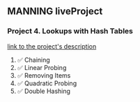 ## MANNING liveProject


### Project 4. Lookups with Hash Tables
[link to the project's description](https://www.manning.com/liveproject/lookups-with-hash-tables)

1. ✅ Chaining
2. ✅ Linear Probing
3. ✅ Removing Items
4. ✅ Quadratic Probing
5. ✅ Double Hashing